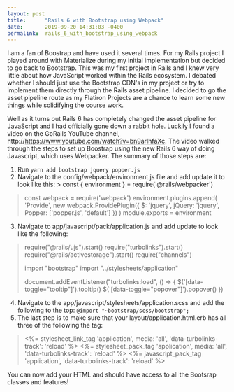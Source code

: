 ```yaml
---
layout: post
title:      "Rails 6 with Bootstrap using Webpack"
date:       2019-09-20 14:31:03 -0400
permalink:  rails_6_with_bootstrap_using_webpack
---
```



I am a fan of Boostrap and have used it several times.  For my Rails project I played around with Materialize during my initial implementation but decided to go back to Bootstrap.  This was my first project in Rails and I knew very little about how JavaScript worked within the Rails ecosystem.  I debated whether I should just use the Bootstrap CDN's in my project or try to implement them directly through the Rails asset pipeline.  I decided to go the asset pipeline route as my Flatiron Projects are a chance to learn some new things while solidifying the course work.

Well as it turns out Rails 6 has completely changed the asset pipeline for JavaScript and I had officially gone down a rabbit hole.  Luckily I found a video on the GoRails YouTube channel, http://https://www.youtube.com/watch?v=bn9arlhfaXc.   The video walked through the steps to set up Boostrap using the new Rails 6 way of doing Javascript, which uses Webpacker.  The summary of those steps are:

1.   Run `yarn add bootstrap jquery popper.js`
2.   Navigate to the config/webpack/environment.js file and add update it to look like this:  > const {  environment } = require('@rails/webpacker')
> 
> const webpack = require('webpack')
> environment.plugins.append(
> 'Provide',
> new webpack.ProvidePlugin({
>  $: 'jquery', jQuery: 'jquery',
> Popper: ['popper.js', 'default']
> })
> )
>  module.exports = environment  

3.  Navigate to app/javascript/pack/application.js and add update to look like the following: 
> require("@rails/ujs").start()
> require("turbolinks").start()
> require("@rails/activestorage").start()
> require("channels")
> 
> import "bootstrap"
> import "../stylesheets/application"
> 
> document.addEventListener("turbolinks:load", () => {
> $('[data-toggle="tooltip"]').tooltip()
> $('[data-toggle="popover"]').popover()
> })
4.   Navigate to the app/javascript/stylesheets/application.scss and add the following to the top:   `@import "~bootstrap/scss/bootstrap";`
5.  The last step is to make sure that your layout/application.html.erb has all three of the following the <head> tag:
>   <%= stylesheet_link_tag 'application', media: 'all', 'data-turbolinks-track': 'reload' %>
>   <%= stylesheet_pack_tag 'application', media: 'all', 'data-turbolinks-track': 'reload' %>
>   <%= javascript_pack_tag 'application', 'data-turbolinks-track': 'reload' %> 
>   

You can now add your HTML and should have access to all the Bootsrap classes and features!


